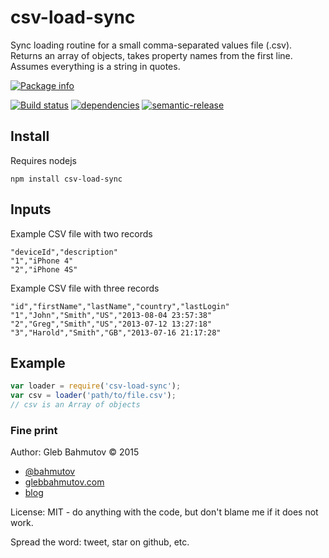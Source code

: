 # csv-load-sync

Sync loading routine for a small comma-separated values file (.csv). Returns an array of objects, takes property names from
the first line. Assumes everything is a string in quotes.

[![Package info][nodei.co]](https://npmjs.org/package/csv-load-sync)

[![Build status][ci-image]][ci-status]
[![dependencies][dependencies-image]][dependencies-url]
[![semantic-release][semantic-image] ][semantic-url]

## Install

Requires nodejs

    npm install csv-load-sync

## Inputs

Example CSV file with two records

    "deviceId","description"
    "1","iPhone 4"
    "2","iPhone 4S"

Example CSV file with three records

    "id","firstName","lastName","country","lastLogin"
    "1","John","Smith","US","2013-08-04 23:57:38"
    "2","Greg","Smith","US","2013-07-12 13:27:18"
    "3","Harold","Smith","GB","2013-07-16 21:17:28"

## Example

```js
var loader = require('csv-load-sync');
var csv = loader('path/to/file.csv');
// csv is an Array of objects
```

### Fine print

Author: Gleb Bahmutov &copy; 2015

* [@bahmutov](https://twitter.com/bahmutov)
* [glebbahmutov.com](http://glebbahmutov.com)
* [blog](http://glebbahmutov.com/blog/)

License: MIT - do anything with the code, but don't blame me if it does not work.

Spread the word: tweet, star on github, etc.

[ci-image]: https://secure.travis-ci.org/bahmutov/csv-load-sync.png?branch=master
[ci-status]: http://travis-ci.org/#!/bahmutov/csv-load-sync
[nodei.co]: https://nodei.co/npm/csv-load-sync.png?downloads=true
[dependencies-image]: https://david-dm.org/bahmutov/csv-load-sync.png
[dependencies-url]: https://david-dm.org/bahmutov/csv-load-sync
[semantic-image]: https://img.shields.io/badge/%20%20%F0%9F%93%A6%F0%9F%9A%80-semantic--release-e10079.svg
[semantic-url]: https://github.com/semantic-release/semantic-release
